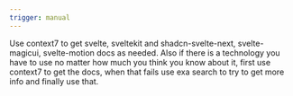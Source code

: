 ```yaml
---
trigger: manual
---
```


Use context7 to get svelte, sveltekit and shadcn-svelte-next, svelte-magicui, svelte-motion docs as needed. Also if there is a technology you have to use no matter how much you think you know about it, first use context7 to get the docs, when that fails use exa search to try to get more info and finally use that.